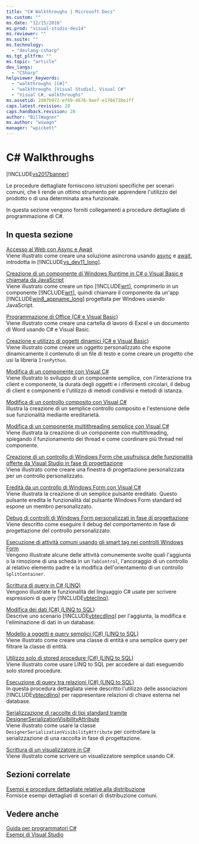 ```yaml
---
title: "C# Walkthroughs | Microsoft Docs"
ms.custom: ""
ms.date: "12/15/2016"
ms.prod: "visual-studio-dev14"
ms.reviewer: ""
ms.suite: ""
ms.technology: 
  - "devlang-csharp"
ms.tgt_pltfrm: ""
ms.topic: "article"
dev_langs: 
  - "CSharp"
helpviewer_keywords: 
  - "walkthroughs [C#]"
  - "walkthroughs [Visual Studio], Visual C#"
  - "Visual C#, walkthroughs"
ms.assetid: 2d07b972-ef69-4676-9aef-e1784728e1ff
caps.latest.revision: 28
caps.handback.revision: 28
author: "BillWagner"
ms.author: "wiwagn"
manager: "wpickett"
---
```

# C# Walkthroughs
[!INCLUDE[vs2017banner](../csharp/includes/vs2017banner.md)]

Le procedure dettagliate forniscono istruzioni specifiche per scenari comuni, che li rende un ottimo strumento per apprendere l'utilizzo del prodotto o di una determinata area funzionale.  
  
 In questa sezione vengono forniti collegamenti a procedure dettagliate di programmazione di C\#.  
  
## In questa sezione  
 [Accesso al Web con Async e Await](../Topic/Walkthrough:%20Accessing%20the%20Web%20by%20Using%20Async%20and%20Await%20\(C%23%20and%20Visual%20Basic\).md)  
 Viene illustrato come creare una soluzione asincrona usando [async](../csharp/language-reference/keywords/async.md) e [await](../csharp/language-reference/keywords/await.md), introdotta in [!INCLUDE[vs_dev11_long](../csharp/includes/vs_dev11_long_md.md)].  
  
 [Creazione di un componente di Windows Runtime in C\# o Visual Basic e chiamata da JavaScript](../Topic/Walkthrough:%20Creating%20a%20simple%20component%20in%20C%23%20or%20Visual%20Basic%20and%20calling%20it%20from%20JavaScript.md)  
 Viene illustrato come creare un tipo [!INCLUDE[wrt](../csharp/includes/wrt_md.md)], comprimerlo in un componente [!INCLUDE[wrt](../csharp/includes/wrt_md.md)], quindi chiamare il componente da un'app [!INCLUDE[win8_appname_long](../csharp/includes/win8_appname_long_md.md)] progettata per Windows usando JavaScript.  
  
 [Programmazione di Office \(C\# e Visual Basic\)](../csharp/programming-guide/interop/walkthrough-office-programming.md)  
 Viene illustrato come creare una cartella di lavoro di Excel e un documento di Word usando C\# e Visual Basic.  
  
 [Creazione e utilizzo di oggetti dinamici \(C\# e Visual Basic\)](../csharp/programming-guide/types/walkthrough-creating-and-using-dynamic-objects.md)  
 Viene illustrato come creare un oggetto personalizzato che espone dinamicamente il contenuto di un file di testo e come creare un progetto che usi la libreria `IronPython`.  
  
 [Modifica di un componente con Visual C\#](../Topic/Walkthrough:%20Authoring%20a%20Component%20with%20Visual%20C%23.md)  
 Viene illustrato lo sviluppo di un componente semplice, con l'interazione tra client e componente, la durata degli oggetti e i riferimenti circolari, il debug di client e componenti e l'utilizzo di metodi condivisi e metodi di istanza.  
  
 [Modifica di un controllo composito con Visual C\#](../Topic/Walkthrough:%20Authoring%20a%20Composite%20Control%20with%20Visual%20C%23.md)  
 Illustra la creazione di un semplice controllo composito e l'estensione delle sue funzionalità mediante ereditarietà.  
  
 [Modifica di un componente multithreading semplice con Visual C\#](../Topic/Walkthrough:%20Authoring%20a%20Simple%20Multithreaded%20Component%20with%20Visual%20C%23.md)  
 Viene illustrata la creazione di un componente con multithreading, spiegando il funzionamento dei thread e come coordinare più thread nel componente.  
  
 [Creazione di un controllo di Windows Form che usufruisca delle funzionalità offerte da Visual Studio in fase di progettazione](../Topic/Walkthrough:%20Creating%20a%20Windows%20Forms%20Control%20That%20Takes%20Advantage%20of%20Visual%20Studio%20Design-Time%20Features.md)  
 Viene illustrato come creare una finestra di progettazione personalizzata per un controllo personalizzato.  
  
 [Eredità da un controllo di Windows Form con Visual C\#](../Topic/Walkthrough:%20Inheriting%20from%20a%20Windows%20Forms%20Control%20with%20Visual%20C%23.md)  
 Viene illustrata la creazione di un semplice pulsante ereditato.  Questo pulsante eredita le funzionalità dal pulsante Windows Form standard ed espone un membro personalizzato.  
  
 [Debug di controlli di Windows Form personalizzati in fase di progettazione](../Topic/Walkthrough:%20Debugging%20Custom%20Windows%20Forms%20Controls%20at%20Design%20Time.md)  
 Viene descritto come eseguire il debug del comportamento in fase di progettazione del controllo personalizzato.  
  
 [Esecuzione di attività comuni usando gli smart tag nei controlli Windows Form](../Topic/Walkthrough:%20Performing%20Common%20Tasks%20Using%20Smart%20Tags%20on%20Windows%20Forms%20Controls.md)  
 Vengono illustrate alcune delle attività comunemente svolte quali l'aggiunta o la rimozione di una scheda in un `TabControl`, l'ancoraggio di un controllo al relativo elemento padre e la modifica dell'orientamento di un controllo `SplitContainer`.  
  
 [Scrittura di query in C\# \(LINQ\)](../csharp/programming-guide/concepts/linq/walkthrough-writing-queries-linq.md)  
 Vengono illustrate le funzionalità del linguaggio C\# usate per scrivere espressioni di query [!INCLUDE[vbteclinq](../csharp/includes/vbteclinq_md.md)].  
  
 [Modifica dei dati \(C\#\) \(LINQ to SQL\)](../Topic/Walkthrough:%20Manipulating%20Data%20\(C%23\).md)  
 Descrive uno scenario [!INCLUDE[vbtecdlinq](../csharp/includes/vbtecdlinq_md.md)] per l'aggiunta, la modifica e l'eliminazione di dati in un database.  
  
 [Modello a oggetti e query semplici \(C\#\) \(LINQ to SQL\)](../Topic/Walkthrough:%20Simple%20Object%20Model%20and%20Query%20\(C%23\).md)  
 Viene illustrato come creare una classe di entità e una semplice query per filtrare la classe di entità.  
  
 [Utilizzo solo di stored procedure \(C\#\) \(LINQ to SQL\)](../Topic/Walkthrough:%20Using%20Only%20Stored%20Procedures%20\(C%23\).md)  
 Viene illustrato come usare LINQ to SQL per accedere ai dati eseguendo solo stored procedure.  
  
 [Esecuzione di query tra relazioni \(C\#\) \(LINQ to SQL\)](../Topic/Walkthrough:%20Querying%20Across%20Relationships%20\(C%23\).md)  
 In questa procedura dettagliata viene descritto l'utilizzo delle associazioni [!INCLUDE[vbtecdlinq](../csharp/includes/vbtecdlinq_md.md)] per rappresentare relazioni di chiave esterna nel database.  
  
 [Serializzazione di raccolte di tipi standard tramite DesignerSerializationVisibilityAttribute](../Topic/Walkthrough:%20Serializing%20Collections%20of%20Standard%20Types%20with%20the%20DesignerSerializationVisibilityAttribute.md)  
 Viene illustrato come usare la classe `DesignerSerializationVisibilityAttribute` per controllare la serializzazione di una raccolta in fase di progettazione.  
  
 [Scrittura di un visualizzatore in C\#](../Topic/Walkthrough:%20Writing%20a%20Visualizer%20in%20C%23.md)  
 Viene illustrato come scrivere un visualizzatore semplice usando C\#.  
  
## Sezioni correlate  
 [Esempi e procedure dettagliate relative alla distribuzione](/visual-studio/deployment/clickonce-deployment-samples-and-walkthroughs)  
 Fornisce esempi dettagliati di scenari di distribuzione comuni.  
  
## Vedere anche  
 [Guida per programmatori C\#](../csharp/programming-guide/index.md)   
 [Esempi di Visual Studio](/visual-studio/ide/visual-studio-samples)